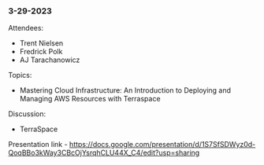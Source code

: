 ### 3-29-2023

Attendees:
  - Trent Nielsen
  - Fredrick Polk
  - AJ Tarachanowicz

Topics: 
  - Mastering Cloud Infrastructure: An Introduction to Deploying and Managing AWS Resources with Terraspace

Discussion:
  - TerraSpace

Presentation link - https://docs.google.com/presentation/d/1S7SfSDWyz0d-QoqBBo3kWay3CBcOjYsrqhCLU44X_C4/edit?usp=sharing
